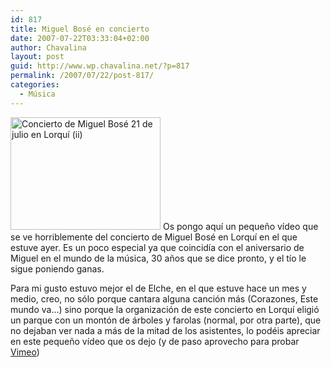 ```yaml
---
id: 817
title: Miguel Bosé en concierto
date: 2007-07-22T03:33:04+02:00
author: Chavalina
layout: post
guid: http://www.wp.chavalina.net/?p=817
permalink: /2007/07/22/post-817/
categories:
  - Música
---
```

[<img class="imgizqda" src="http://farm2.static.flickr.com/1405/868478583_b6a3a2d378_m.jpg" width="240" height="180" alt="Concierto de Miguel Bos&eacute; 21 de julio en Lorqu&iacute; (ii)" />](http://www.flickr.com/photos/chavalina/868478583/ "Intercambio de fotos") Os pongo aqu&iacute; un peque&ntilde;o v&iacute;deo que se ve horriblemente del concierto de Miguel Bos&eacute; en Lorqu&iacute; en el que estuve ayer. Es un poco especial ya que coincid&iacute;a con el aniversario de Miguel en el mundo de la m&uacute;sica, 30 a&ntilde;os que se dice pronto, y el t&iacute;o le sigue poniendo ganas.

Para mi gusto estuvo mejor el de Elche, en el que estuve hace un mes y medio, creo, no s&oacute;lo porque cantara alguna canci&oacute;n m&aacute;s (Corazones, Este mundo va&#8230;) sino porque la organizaci&oacute;n de este concierto en Lorqu&iacute; eligi&oacute; un parque con un mont&oacute;n de &aacute;rboles y farolas (normal, por otra parte), que no dejaban ver nada a m&aacute;s de la mitad de los asistentes, lo pod&eacute;is apreciar en este peque&ntilde;o v&iacute;deo que os dejo (y de paso aprovecho para probar [Vimeo](http://vimeo.com))

<object type="application/x-shockwave-flash" width="480" height="360" data="http://vimeo.com/moogaloop.swf?clip_id=247890&server=vimeo.com&fullscreen=1">	<param name="quality" value="best" />	<param name="allowfullscreen" value="true" />	<param name="scale" value="showAll" />	<param name="movie" value="http://vimeo.com/moogaloop.swf?clip_id=247890&server=vimeo.com&fullscreen=1" /></object>